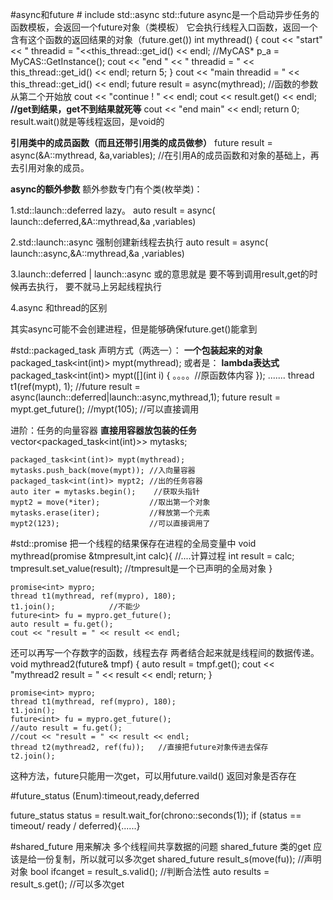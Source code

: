 #async和future
\# include <future>
std::async        std::future
async是一个启动异步任务的函数模板，会返回一个future对象（类模板）
它会执行线程入口函数，返回一个含有这个函数的返回结果的对象（future.get())
int mythread() {
	cout << "start" << " threadid = "<<this_thread::get_id() << endl;
	//MyCAS* p_a = MyCAS::GetInstance();
	cout << "end " << " threadid = " << this_thread::get_id() << endl;
	return 5; 
}
	cout << "main threadid = " << this_thread::get_id() << endl;
	future <int> result = async(mythread);   //函数的参数从第二个开始放
	cout << "continue ! " << endl;
	cout << result.get() << endl;       **//get到结果，get不到结果就死等**
	cout << "end main" << endl;
	return 0;
result.wait()就是等线程返回，是void的

**引用类中的成员函数（而且还带引用类的成员做参）**
future <int> result = async(&A::mythread, &a,variables); 
//在引用A的成员函数和对象的基础上，再去引用对象的成员。

**async的额外参数**
额外参数专门有个类(枚举类)：

1.std::launch::deferred
lazy。
auto result = async( launch::deferred,&A::mythread,&a ,variables)

2.std::launch::async
强制创建新线程去执行
auto result = async( launch::async,&A::mythread,&a ,variables)

3.launch::deferred | launch::async
  或的意思就是
	  要不等到调用result,get的时候再去执行，
	  要不就马上另起线程执行

4.async 和thread的区别

其实async可能不会创建进程，但是能够确保future.get()能拿到

#std::packaged_task
声明方式（两选一）：
**一个包装起来的对象**
	packaged_task<int(int)> mypt(mythread);
或者是：
**lambda表达式**
	packaged_task<int(int)> mypt([](int i)
	{
		。。。。//原函数体内容
	});
.......
	thread t1(ref(mypt), 1);
	//future <int> result = async(launch::deferred|launch::async,mythread,1);
	future <int> result = mypt.get_future();
	//mypt(105);                  //可以直接调用

进阶：任务的向量容器
**直接用容器放包装的任务**
vector<packaged_task<int(int)>> mytasks;

	packaged_task<int(int)> mypt(mythread);
	mytasks.push_back(move(mypt)); //入向量容器
	packaged_task<int(int)> mypt2; //出的任务容器
	auto iter = mytasks.begin();	//获取头指针
	mypt2 = move(*iter);           //取出第一个对象
	mytasks.erase(iter);           //释放第一个元素
	mypt2(123);					   //可以直接调用了

#std::promise
把一个线程的结果保存在进程的全局变量中
void mythread(promise<int> &tmpresult,int calc){
	//....计算过程
	int result = calc;
	tmpresult.set_value(result);             //tmpresult是一个已声明的全局对象
}

	promise<int> mypro;
	thread t1(mythread, ref(mypro), 180);
	t1.join();            //不能少
	future<int> fu = mypro.get_future();
	auto result = fu.get();
	cout << "result = " << result << endl;
还可以再写一个存数字的函数，线程去存  两者结合起来就是线程间的数据传递。
void mythread2(future<int>& tmpf) {
	auto result = tmpf.get();
	cout << "mythread2 result = " << result << endl;
	return;
}

	promise<int> mypro;
	thread t1(mythread, ref(mypro), 180);
	t1.join();
	future<int> fu = mypro.get_future();
	//auto result = fu.get();
	//cout << "result = " << result << endl;
	thread t2(mythread2, ref(fu));   //直接把future对象传进去保存
	t2.join();
这种方法，future只能用一次get，可以用future.vaild() 返回对象是否存在

#future_status
(Enum):timeout,ready,deferred

future_status status = result.wait_for(chrono::seconds(1));
if (status == timeout/  ready  /  deferred){......}

#shared_future
用来解决  多个线程间共享数据的问题
shared_future 类的get  应该是给一份复制，所以就可以多次get
		shared_future <int>result_s(move(fu));         //声明对象
		bool ifcanget = result_s.valid();                      //判断合法性
		auto results = result_s.get();                          //可以多次get